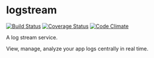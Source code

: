 # logstream

[![Build Status](https://travis-ci.org/usstwxy/logstream.svg?branch=master)](https://travis-ci.org/usstwxy/logstream)
[![Coverage Status](https://coveralls.io/repos/github/usstwxy/logstream/badge.svg?branch=master)](https://coveralls.io/github/usstwxy/logstream?branch=master)
[![Code Climate](https://codeclimate.com/github/usstwxy/logstream/badges/gpa.svg)](https://codeclimate.com/github/usstwxy/logstream)

A log stream service.

View, manage, analyze your app logs centrally in real time.
